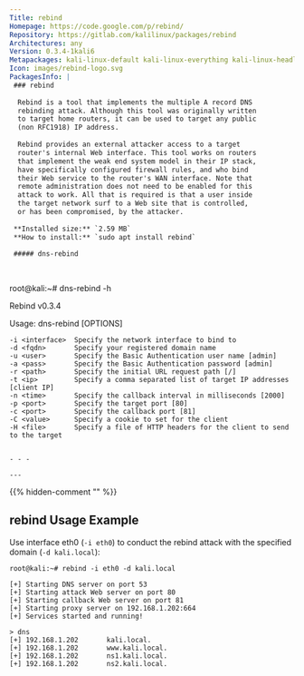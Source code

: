 ```yaml
---
Title: rebind
Homepage: https://code.google.com/p/rebind/
Repository: https://gitlab.com/kalilinux/packages/rebind
Architectures: any
Version: 0.3.4-1kali6
Metapackages: kali-linux-default kali-linux-everything kali-linux-headless kali-linux-large kali-tools-sniffing-spoofing 
Icon: images/rebind-logo.svg
PackagesInfo: |
 ### rebind
 
  Rebind is a tool that implements the multiple A record DNS
  rebinding attack. Although this tool was originally written
  to target home routers, it can be used to target any public
  (non RFC1918) IP address.
   
  Rebind provides an external attacker access to a target
  router's internal Web interface. This tool works on routers
  that implement the weak end system model in their IP stack,
  have specifically configured firewall rules, and who bind
  their Web service to the router's WAN interface. Note that
  remote administration does not need to be enabled for this
  attack to work. All that is required is that a user inside
  the target network surf to a Web site that is controlled,
  or has been compromised, by the attacker.
 
 **Installed size:** `2.59 MB`  
 **How to install:** `sudo apt install rebind`  
 
 ##### dns-rebind
 
 
 ```
 root@kali:~# dns-rebind -h
 
 Rebind v0.3.4
 
 Usage: dns-rebind [OPTIONS]
 
 	-i <interface>	Specify the network interface to bind to
 	-d <fqdn>     	Specify your registered domain name
 	-u <user>     	Specify the Basic Authentication user name [admin]
 	-a <pass>     	Specify the Basic Authentication password [admin]
 	-r <path>     	Specify the initial URL request path [/]
 	-t <ip>       	Specify a comma separated list of target IP addresses [client IP]
 	-n <time>     	Specify the callback interval in milliseconds [2000]
 	-p <port>     	Specify the target port [80]
 	-c <port>     	Specify the callback port [81]
 	-C <value>    	Specify a cookie to set for the client
 	-H <file>     	Specify a file of HTTP headers for the client to send to the target
 
 ```
 
 - - -
 
---
```

{{% hidden-comment "<!--Do not edit anything above this line-->" %}}

## rebind Usage Example

Use interface eth0 (`-i eth0`) to conduct the rebind attack with the specified domain (`-d kali.local`):

```
root@kali:~# rebind -i eth0 -d kali.local

[+] Starting DNS server on port 53
[+] Starting attack Web server on port 80
[+] Starting callback Web server on port 81
[+] Starting proxy server on 192.168.1.202:664
[+] Services started and running!

> dns
[+] 192.168.1.202       kali.local.
[+] 192.168.1.202       www.kali.local.
[+] 192.168.1.202       ns1.kali.local.
[+] 192.168.1.202       ns2.kali.local.
```
